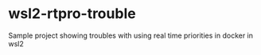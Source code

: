 # wsl2-rtpro-trouble
Sample project showing troubles with using real time priorities in docker in wsl2
